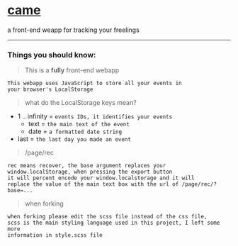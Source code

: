 # [came](https://rcame.netlify.app/)
a front-end weapp for tracking your freelings

***

### Things you should know:
> This is a **fully** front-end webapp
```
This webapp uses JavaScript to store all your events in
your browser's LocalStorage
```

> what do the LocalStorage keys mean?
- 1 .. infinity = `events IDs, it identifies your events`
  - text = `the main text of the event`
  - date = `a formatted date string`
- last = `the last day you made an event`

> /page/rec
```
rec means recover, the base argument replaces your
window.localStorage, when pressing the export button
it will percent encode your window.localstorage and it will
replace the value of the main text box with the url of /page/rec/?base=...
```

> when forking
```
when forking please edit the scss file instead of the css file,
scss is the main styling language used in this project, I left some more
information in style.scss file
```
